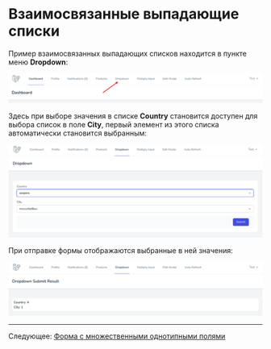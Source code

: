 # Взаимосвязанные выпадающие списки

Пример взаимосвязанных выпадающих списков находится в пункте меню **Dropdown**:

![](images/001.png)

Здесь при выборе значения в списке **Country** становится доступен для выбора список в поле **City**, первый элемент из этого списка автоматически становится выбранным:

![](images/002.png)

При отправке формы отображаются выбранные в ней значения:

![](images/003.png)

---

Следующее: [Форма с множественными однотипными полями](../09-multiply-input/README.md)
